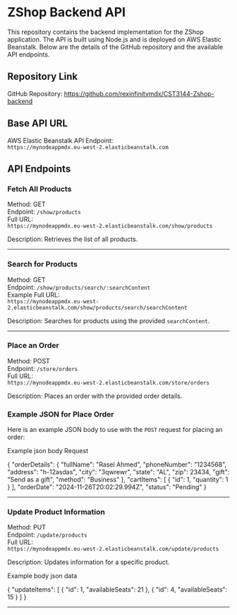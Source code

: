 # ZShop Backend API

This repository contains the backend implementation for the ZShop application. The API is built using Node.js and is deployed on AWS Elastic Beanstalk. Below are the details of the GitHub repository and the available API endpoints.

## Repository Link
GitHub Repository: https://github.com/rexinfinitymdx/CST3144-Zshop-backend

## Base API URL
AWS Elastic Beanstalk API Endpoint:  
`https://mynodeappmdx.eu-west-2.elasticbeanstalk.com`


## API Endpoints

### Fetch All Products
Method: GET  
Endpoint: `/show/products`  
Full URL:  
`https://mynodeappmdx.eu-west-2.elasticbeanstalk.com/show/products`  

Description: Retrieves the list of all products.

---

### Search for Products
Method: GET  
Endpoint: `/show/products/search/:searchContent`  
Example Full URL:  
`https://mynodeappmdx.eu-west-2.elasticbeanstalk.com/show/products/search/searchContent`  

Description: Searches for products using the provided `searchContent`.

---

### Place an Order
Method: POST  
Endpoint: `/store/orders`  
Full URL:  
`https://mynodeappmdx.eu-west-2.elasticbeanstalk.com/store/orders` 

Description: Places an order with the provided order details.


### Example JSON for Place Order
Here is an example JSON body to use with the `POST` request for placing an order:

Example json body Request

{
  "orderDetails": {
    "fullName": "Rasel Ahmed",
    "phoneNumber": "1234568",
    "address": "h-12asdas",
    "city": "3qwrewr",
    "state": "AL",
    "zip": 23434,
    "gift": "Send as a gift",
    "method": "Business"
  },
  "cartItems": [
    {
      "id": 1,
      "quantity": 1
    }
  ],
  "orderDate": "2024-11-26T20:02:29.994Z",
  "status": "Pending"
}


---

### Update Product Information
Method: PUT  
Endpoint: `/update/products`  
Full URL:  
`https://mynodeappmdx.eu-west-2.elasticbeanstalk.com/update/products`  

Description: Updates information for a specific product.


Example body json data

{
  "updateItems": [
    { "id": 1, "availableSeats": 21 },
    { "id": 4, "availableSeats": 15 }
  ]
}


---
